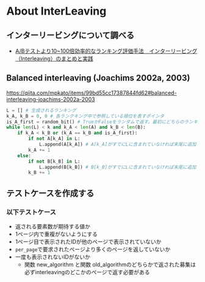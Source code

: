 # About InterLeaving

## インターリービングについて調べる

- [A/Bテストより10~100倍効率的なランキング評価手法　インターリービング（Interleaving）のまとめと実践](https://qiita.com/mpkato/items/99bd55cc17387844fd62#balanced-interleaving-joachims-2002a-2003)

## Balanced interleaving (Joachims 2002a, 2003)

https://qiita.com/mpkato/items/99bd55cc17387844fd62#balanced-interleaving-joachims-2002a-2003

```python
L = [] # 生成されるランキング  
k_A, k_B = 0, 0 # 各ランクキング中で参照している順位を表すポインタ
is_A_first = random_bit() # TrueかFalseをランダムで返す。最初にどちらのランキングの検索結果を利用するか決める。
while len(L) < k and k_A < len(A) and k_B < len(B):
    if k_A < k_B or (k_A == k_B and is_A_first):
        if not A[k_A] in L:
            L.append(A[k_A]) # A[k_A]がすでにLに含まれていなければ末尾に追加
        k_A += 1
    else:
        if not B[k_B] in L:
            L.append(B[k_B]) # B[k_B]がすでにLに含まれていなければ末尾に追加
        k_B += 1      
```

## テストケースを作成する

### 以下テストケース

- 返される要素数が期待する値か
- 1ページ内で重複がないようにする
- 1ページ目で表示されたIDが他のページで表示されていないか
- `per_page`で要求されたページより多くのページを返していないか
- 一度も表示されないIDがないか
  - 関数 new_algorithm と関数 old_algorithmのどちらかで返された募集は必ずinterleavingのどこかのページで返す必要がある
